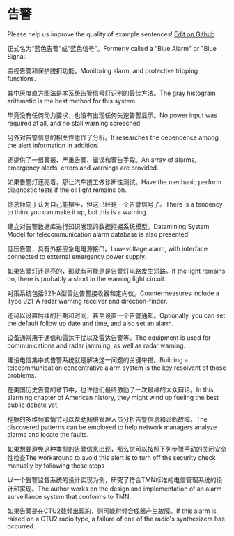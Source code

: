 # 告警

Please help us improve the quality of example sentences! [Edit on Github](https://github.com/jiyushe/jiyu-example-sentence-source/blob/main/chinese/gaojing.md)

<p><span class="chinese">正式名为“蓝色告警”或“蓝色信号”。</span><span class="english">Formerly called a "Blue Alarm" or "Blue Signal.</span></p>

<p><span class="chinese">监视告警和保护脱扣功能。</span><span class="english">Monitoring alarm, and protective tripping functions.</span></p>

<p><span class="chinese">其中灰度直方图法是本系统告警信号灯识别的最佳方法。</span><span class="english">The gray histogram arithmetic is the best method for this system.</span></p>

<p><span class="chinese">毕竟没有任何动力要求，也没有出现任何失速告警显示。</span><span class="english">No power input was required at all, and no stall warning screeched.</span></p>

<p><span class="chinese">另外对告警信息的相关性也作了分析。</span><span class="english">It researches the dependence among the alert information in addition.</span></p>

<p><span class="chinese">还提供了一组警报、严重告警、错误和警告手段。</span><span class="english">An array of alarms, emergency alerts, errors and warnings are provided.</span></p>

<p><span class="chinese">如果告警灯还亮着，那让汽车技工做诊断性测试。</span><span class="english">Have the mechanic perform diagnostic tests if the oil light remains on.</span></p>

<p><span class="chinese">你总倾向于认为自己能摆平，但这已经是一个告警信号了。</span><span class="english">There is a tendency to think you can make it up, but this is a warning.</span></p>

<p><span class="chinese">建立对告警数据库进行知识发现的数据挖掘系统模型。</span><span class="english">Datamining System Model for telecommunication alarm database is also presented.</span></p>

<p><span class="chinese">低压告警，具有外接应急电电源接口。</span><span class="english">Low-voltage alarm, with interface connected to external emergency power supply.</span></p>

<p><span class="chinese">如果告警灯还是亮的，那就有可能是是告警灯电路发生短路。</span><span class="english">If the light remains on, there is probably a short in the warning light circuit.</span></p>

<p><span class="chinese">对策系统包括921-A型雷达告警接收器和定向仪。</span><span class="english">Countermeasures include a Type 921-A radar warning receiver and direction-finder.</span></p>

<p><span class="chinese">还可以设置后续的日期和时间，甚至设置一个告警通知。</span><span class="english">Optionally, you can set the default follow up date and time, and also set an alarm.</span></p>

<p><span class="chinese">设备通常用于通信和雷达干扰以及雷达告警等。</span><span class="english">The equipment is used for communications and radar jamming, as well as radar warning.</span></p>

<p><span class="chinese">建设电信集中式告警系统就是解决这一问题的关键举措。</span><span class="english">Building a telecommunication concentrative alarm system is the key resolvent of those problems.</span></p>

<p><span class="chinese">在美国历史告警的章节中，也许他们最终激励了一次最棒的大众辩论。</span><span class="english">In this alarming chapter of American history, they might wind up fueling the best public debate yet.</span></p>

<p><span class="chinese">挖掘的多维频繁情节可以帮助网络管理人员分析告警信息和诊断故障。</span><span class="english">The discovered patterns can be employed to help network managers analyze alarms and locate the faults.</span></p>

<p><span class="chinese">如果想要避免这种类型的告警信息出现，那么您可以按照下列步骤手动的关闭安全性检查</span><span class="english">The workaround to avoid this alert is to turn off the security check manually by following these steps</span></p>

<p><span class="chinese">以一个告警监督系统的设计实现为例，研究了符合TMN标准的电信管理系统的设计和实现。</span><span class="english">The author works on the design and implementation of an alarm surveillance system that conforms to TMN.</span></p>

<p><span class="chinese">如果告警是在CTU2载频出现的，则可能射频合成器产生故障。</span><span class="english">If this alarm is raised on a CTU2 radio type, a failure of one of the radio's synthesizers has occurred.</span></p>

